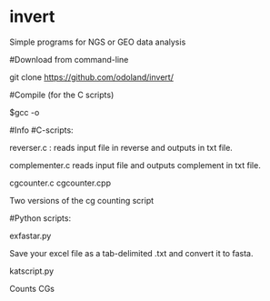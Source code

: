 # invert

Simple programs for NGS or GEO data analysis

#Download from command-line

git clone https://github.com/odoland/invert/

#Compile (for the C scripts)

$gcc -o

#Info
#C-scripts:

reverser.c :
  reads input file in reverse and outputs in txt file. 

complementer.c
  reads input file and outputs complement in txt file.

cgcounter.c
cgcounter.cpp

Two versions of the cg counting script

#Python scripts:

exfastar.py

Save your excel file as a tab-delimited .txt and convert it to fasta.

katscript.py

Counts CGs



